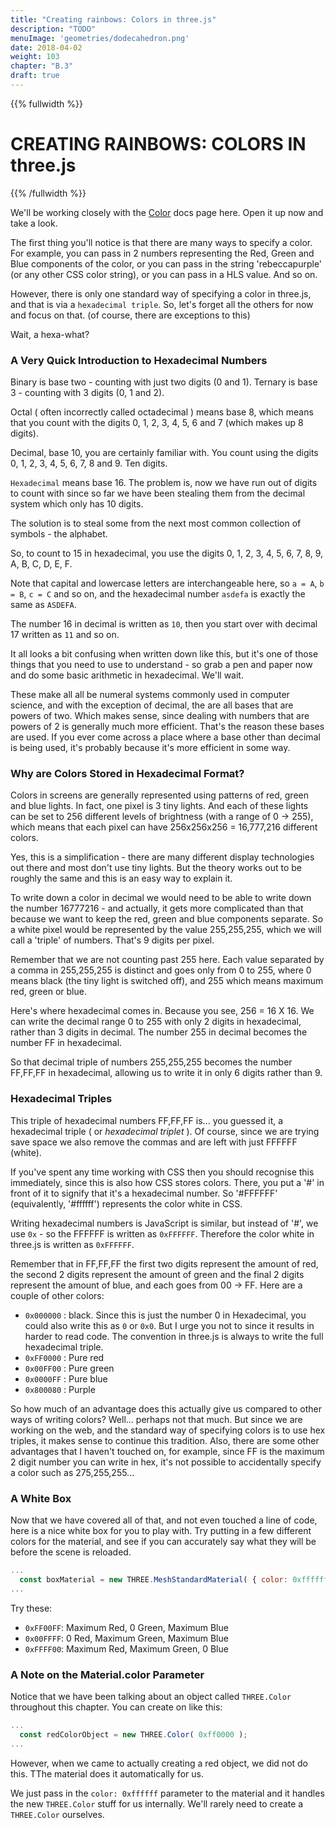 ```yaml
---
title: "Creating rainbows: Colors in three.js"
description: "TODO"
menuImage: 'geometries/dodecahedron.png'
date: 2018-04-02
weight: 103
chapter: "B.3"
draft: true
---
```

{{% fullwidth %}}
# CREATING RAINBOWS: COLORS IN three.js
{{% /fullwidth %}}

We'll be working closely with the [Color](https://threejs.org/docs/#api/math/Color) docs page here. Open it up now and take a look.

The first thing you'll notice is that there are many ways to specify a color. For example, you can pass in 2 numbers representing the Red, Green and Blue components of the color, or you can pass in the string 'rebeccapurple' (or any other CSS color string), or you can pass in a HLS value. And so on.

 However, there is only one standard way of specifying a color in three.js, and that is via a `hexadecimal triple`. So, let's forget all the others for now and focus on that. (of course, there are exceptions to this)

Wait, a hexa-what?

### A Very Quick Introduction to Hexadecimal Numbers

Binary is base two - counting with just two digits (0 and 1). Ternary is base 3 - counting with 3 digits (0, 1 and 2).

Octal ( often incorrectly called octadecimal ) means base 8, which means that you count with the digits 0, 1, 2, 3, 4, 5, 6 and 7 (which makes up 8 digits).

Decimal, base 10, you are certainly familiar with. You count using the digits 0, 1, 2, 3, 4, 5, 6, 7, 8 and 9. Ten digits.

`Hexadecimal` means base 16. The problem is, now we have run out of digits to count with since so far we have been stealing them from the decimal system which only has 10 digits.

The solution is to steal some from the next most common collection of symbols - the alphabet.

So, to count to 15 in hexadecimal, you use the digits 0, 1, 2, 3, 4, 5, 6, 7, 8, 9, A, B, C, D, E, F.

Note that capital and lowercase letters are interchangeable here, so `a = A`, `b = B`, `c = C` and so on, and the hexadecimal number `asdefa` is exactly the same as `ASDEFA`.

The number 16 in decimal is written as `10`, then you start over with decimal 17 written as `11` and so on.

It all looks a bit confusing when written down like this, but it's one of those things that you need to use to understand - so grab a pen and paper now and do some basic arithmetic in hexadecimal. We'll wait.

These make all all be numeral systems commonly used in computer science, and with the exception of decimal, the are all bases that are powers of two. Which makes sense, since dealing with numbers that are powers of 2 is generally much more efficient. That's the reason these bases are used. If you ever come across a place where a base other than decimal is being used, it's probably because it's more efficient in some way.

### Why are Colors Stored in Hexadecimal Format?

Colors in screens are generally represented using patterns of red, green and blue lights. In fact, one pixel is 3 tiny lights. And each of these lights can be set to 256 different levels of brightness (with a range of 0 -> 255), which means that each pixel can have 256x256x256 = 16,777,216 different colors.

Yes, this is a simplification - there are many different display technologies out there and most don't use tiny lights. But the theory works out to be roughly the same and this is an easy way to explain it.

To write down a color in decimal we would need to be able to write down the number 16777216 - and actually, it gets more complicated than that because we want to keep the red, green and blue components separate. So a white pixel would be represented by the value 255,255,255, which we will call a 'triple' of numbers. That's 9 digits per pixel.

Remember that we are not counting past 255 here. Each value separated by a comma in 255,255,255
is distinct and goes only from 0 to 255, where 0 means black (the tiny light is switched off), and 255 which means maximum red, green or blue.

Here's where hexadecimal comes in. Because you see, 256 = 16 X 16. We can write the decimal range 0 to 255 with only 2 digits in hexadecimal, rather than 3 digits in decimal. The number 255 in decimal becomes the number FF in hexadecimal.

So that decimal triple of numbers 255,255,255 becomes the number FF,FF,FF in hexadecimal, allowing us to write it in only 6 digits rather than 9.

### Hexadecimal Triples

This triple of hexadecimal numbers FF,FF,FF is... you guessed it, a hexadecimal triple ( or _hexadecimal triplet_ ). Of course, since we are trying save space we also remove the commas and are left with just FFFFFF (white).

If you've spent any time working with CSS then you should recognise this immediately, since this is also how CSS stores colors. There, you put a '#' in front of it to signify that it's a hexadecimal number. So '#FFFFFF' (equivalently, '#ffffff') represents the color white in CSS.

Writing hexadecimal numbers is JavaScript is similar, but instead of '#', we use `0x` - so the FFFFFF is written as `0xFFFFFF`. Therefore the color white in three.js is written as `0xFFFFFF`.

Remember that in FF,FF,FF the first two digits represent the amount of red, the second 2 digits represent the amount of green and the final 2 digits represent the amount of blue, and each goes from 00 -> FF. Here are a couple of other colors:

* `0x000000` : black. Since this is just the number 0 in Hexadecimal, you could also write this as `0` or `0x0`. But I urge you not to since it results in harder to read code. The convention in three.js is always to write the full hexadecimal triple.
* `0xFF0000` : Pure red
* `0x00FF00` : Pure green
* `0x0000FF` : Pure blue
* `0x800080` : Purple


So how much of an advantage does this actually give us compared to other ways of writing colors? Well... perhaps not that much. But since we are working on the web, and the standard way of specifying colors is to use hex triples, it makes sense to continue this tradition. Also, there are some other advantages that I haven't touched on, for example, since FF is the maximum 2 digit number you can write in hex, it's not possible to accidentally specify a color such as 275,255,255...

### A White Box

[](codepen://looeee/aEBKYK)

Now that we have covered all of that, and not even touched a line of code, here is a nice white box for you to play with. Try putting in a few different colors for the material, and see if you can accurately say what they will be before the scene is reloaded.

``` js
...
  const boxMaterial = new THREE.MeshStandardMaterial( { color: 0xffffff } );
...
```

Try these:

* `0xFF00FF`: Maximum Red, 0 Green, Maximum Blue
* `0x00FFFF`: 0 Red, Maximum Green, Maximum Blue
* `0xFFFF00`: Maximum Red, Maximum Green, 0 Blue

### A Note on the Material.color Parameter

Notice that we have been talking about an object called `THREE.Color` throughout this chapter. You can create on like this:

``` js
...
  const redColorObject = new THREE.Color( 0xff0000 );
...
```

However, when we came to actually creating a red object, we did not do this. TThe material does it automatically for us.

We just pass in the `color: 0xffffff` parameter to the material and it handles the new `THREE.Color` stuff for us internally. We'll rarely need to create a `THREE.Color` ourselves.
